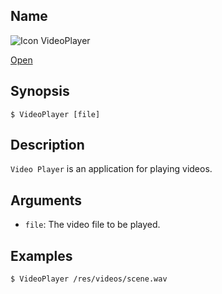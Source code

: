 ## Name

![Icon](/res/icons/16x16/app-video-player.png) VideoPlayer

[Open](file:///bin/VideoPlayer)

## Synopsis

```**sh
$ VideoPlayer [file]
```

## Description

`Video Player` is an application for playing videos.

## Arguments

* `file`: The video file to be played.

## Examples

```sh
$ VideoPlayer /res/videos/scene.wav
```
